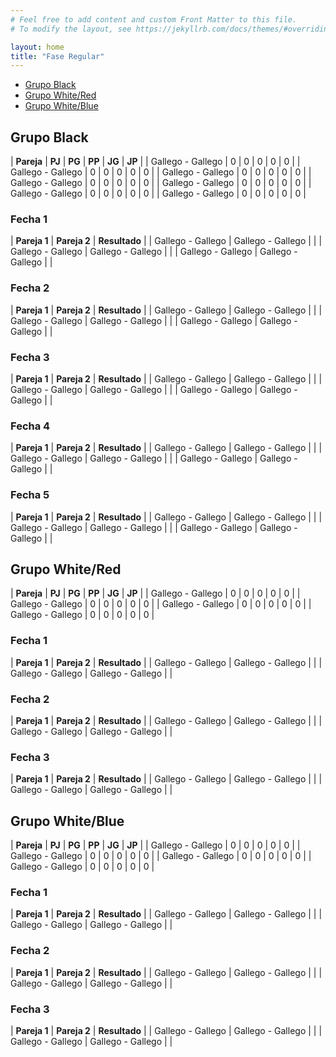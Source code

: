 ```yaml
---
# Feel free to add content and custom Front Matter to this file.
# To modify the layout, see https://jekyllrb.com/docs/themes/#overriding-theme-defaults

layout: home
title: "Fase Regular"
---
```


* [Grupo Black](#grupo-black)
* [Grupo White/Red](#grupo-whitered)
* [Grupo White/Blue](#grupo-whiteblue)

## Grupo Black

| **Pareja**     | **PJ** | **PG** | **PP** | **JG** | **JP** |
| Gallego - Gallego | 0  | 0  | 0  | 0  | 0  |
| Gallego - Gallego | 0  | 0  | 0  | 0  | 0  |
| Gallego - Gallego | 0  | 0  | 0  | 0  | 0  |
| Gallego - Gallego | 0  | 0  | 0  | 0  | 0  |
| Gallego - Gallego | 0  | 0  | 0  | 0  | 0  |
| Gallego - Gallego | 0  | 0  | 0  | 0  | 0  |
| Gallego - Gallego | 0  | 0  | 0  | 0  | 0  |

### Fecha 1

| **Pareja 1** | **Pareja 2** | **Resultado** |
| Gallego - Gallego | Gallego - Gallego | |
| Gallego - Gallego | Gallego - Gallego | |
| Gallego - Gallego | Gallego - Gallego | |

### Fecha 2

| **Pareja 1** | **Pareja 2** | **Resultado** |
| Gallego - Gallego | Gallego - Gallego | |
| Gallego - Gallego | Gallego - Gallego | |
| Gallego - Gallego | Gallego - Gallego | |

### Fecha 3

| **Pareja 1** | **Pareja 2** | **Resultado** |
| Gallego - Gallego | Gallego - Gallego | |
| Gallego - Gallego | Gallego - Gallego | |
| Gallego - Gallego | Gallego - Gallego | |

### Fecha 4

| **Pareja 1** | **Pareja 2** | **Resultado** |
| Gallego - Gallego | Gallego - Gallego | |
| Gallego - Gallego | Gallego - Gallego | |
| Gallego - Gallego | Gallego - Gallego | |

### Fecha 5

| **Pareja 1** | **Pareja 2** | **Resultado** |
| Gallego - Gallego | Gallego - Gallego | |
| Gallego - Gallego | Gallego - Gallego | |
| Gallego - Gallego | Gallego - Gallego | |

## Grupo White/Red

| **Pareja**     | **PJ** | **PG** | **PP** | **JG** | **JP** |
| Gallego - Gallego | 0  | 0  | 0  | 0  | 0  |
| Gallego - Gallego | 0  | 0  | 0  | 0  | 0  |
| Gallego - Gallego | 0  | 0  | 0  | 0  | 0  |
| Gallego - Gallego | 0  | 0  | 0  | 0  | 0  |

### Fecha 1

| **Pareja 1** | **Pareja 2** | **Resultado** |
| Gallego - Gallego | Gallego - Gallego | |
| Gallego - Gallego | Gallego - Gallego | |

### Fecha 2

| **Pareja 1** | **Pareja 2** | **Resultado** |
| Gallego - Gallego | Gallego - Gallego | |
| Gallego - Gallego | Gallego - Gallego | |

### Fecha 3

| **Pareja 1** | **Pareja 2** | **Resultado** |
| Gallego - Gallego | Gallego - Gallego | |
| Gallego - Gallego | Gallego - Gallego | |

## Grupo White/Blue

| **Pareja**     | **PJ** | **PG** | **PP** | **JG** | **JP** |
| Gallego - Gallego | 0  | 0  | 0  | 0  | 0  |
| Gallego - Gallego | 0  | 0  | 0  | 0  | 0  |
| Gallego - Gallego | 0  | 0  | 0  | 0  | 0  |
| Gallego - Gallego | 0  | 0  | 0  | 0  | 0  |

### Fecha 1

| **Pareja 1** | **Pareja 2** | **Resultado** |
| Gallego - Gallego | Gallego - Gallego | |
| Gallego - Gallego | Gallego - Gallego | |

### Fecha 2

| **Pareja 1** | **Pareja 2** | **Resultado** |
| Gallego - Gallego | Gallego - Gallego | |
| Gallego - Gallego | Gallego - Gallego | |

### Fecha 3

| **Pareja 1** | **Pareja 2** | **Resultado** |
| Gallego - Gallego | Gallego - Gallego | |
| Gallego - Gallego | Gallego - Gallego | |
